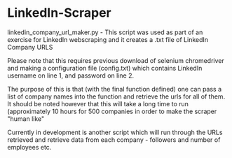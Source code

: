 # LinkedIn-Scraper

linkedin_company_url_maker.py - This script was used as part of an exercise for LinkedIn webscraping and it creates a .txt file of LinkedIn Company URLS



Please note that this requires previous download of selenium chromedriver and making a configuration file (config.txt) which contains LinkedIn username on line 1, and password on line 2.

The purpose of this is that (with the final function defined) one can pass a list of company names into the function and retrieve the urls for all of them.
It should be noted however that this will take a long time to run (approximately 10 hours for 500 companies in order to make the scraper "human like"

Currently in development is another script which will run through the URLs retrieved and retrieve data from each company - followers and number of employees etc.
